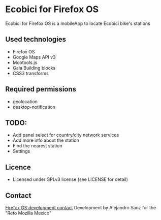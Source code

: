 Ecobici for Firefox OS
=====================

Ecobici for Firefox OS is a mobileApp to locate Ecobici bike's stations

Used technologies
---------------------

- Firefox OS
- Google Maps API v3
- Mootools.js
- Gaia Building blocks
- CSS3 transforms

Required permissions
---------------------

- geolocation
- desktop-notification

TODO:
---------------------

- Add panel select for country/city network services
- Add more info about the station
- Find the nearest station 
- Settings

Licence
---------------------

- Licensed under GPLv3 license (see LICENSE for detail)

Contact
---------------------
[Firefox OS development contact](http://weetsi.com)
Development by Alejandro Sanz for the "Reto Mozilla Mexico"